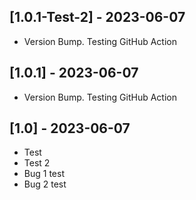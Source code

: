 ## [1.0.1-Test-2] - 2023-06-07
- Version Bump. Testing GitHub Action

## [1.0.1] - 2023-06-07
- Version Bump. Testing GitHub Action

## [1.0] - 2023-06-07
- Test
- Test 2
- Bug 1 test
- Bug 2 test